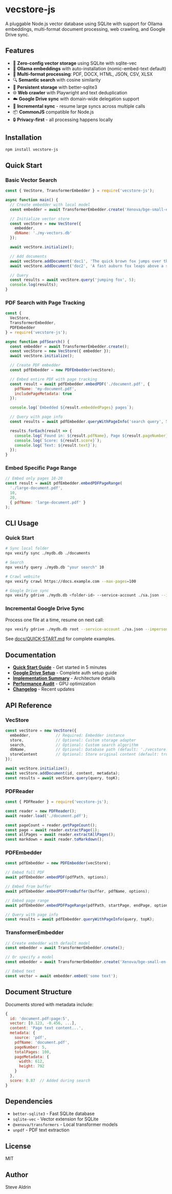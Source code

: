# vecstore-js

A pluggable Node.js vector database using SQLite with support for Ollama embeddings, multi-format document processing, web crawling, and Google Drive sync.

## Features

- 🚀 **Zero-config vector storage** using SQLite with sqlite-vec
- 🤖 **Ollama embeddings** with auto-installation (nomic-embed-text default)
- 📄 **Multi-format processing**: PDF, DOCX, HTML, JSON, CSV, XLSX
- 🔍 **Semantic search** with cosine similarity
- 💾 **Persistent storage** with better-sqlite3
- 🌐 **Web crawler** with Playwright and text deduplication
- ☁️ **Google Drive sync** with domain-wide delegation support
- 🔁 **Incremental sync** - resume large syncs across multiple calls
- 📦 **CommonJS** compatible for Node.js
- 🔒 **Privacy-first** - all processing happens locally

## Installation

```bash
npm install vecstore-js
```

## Quick Start

### Basic Vector Search

```javascript
const { VecStore, TransformerEmbedder } = require('vecstore-js');

async function main() {
  // Create embedder with local model
  const embedder = await TransformerEmbedder.create('Xenova/bge-small-en-v1.5');

  // Initialize vector store
  const vecStore = new VecStore({
    embedder,
    dbName: './my-vectors.db'
  });

  await vecStore.initialize();

  // Add documents
  await vecStore.addDocument('doc1', 'The quick brown fox jumps over the lazy dog');
  await vecStore.addDocument('doc2', 'A fast auburn fox leaps above a sleepy canine');

  // Query
  const results = await vecStore.query('jumping fox', 5);
  console.log(results);
}
```

### PDF Search with Page Tracking

```javascript
const {
  VecStore,
  TransformerEmbedder,
  PDFEmbedder
} = require('vecstore-js');

async function pdfSearch() {
  const embedder = await TransformerEmbedder.create();
  const vecStore = new VecStore({ embedder });
  await vecStore.initialize();

  // Create PDF embedder
  const pdfEmbedder = new PDFEmbedder(vecStore);

  // Embed entire PDF with page tracking
  const result = await pdfEmbedder.embedPDF('./document.pdf', {
    pdfName: 'my-document.pdf',
    includePageMetadata: true
  });

  console.log(`Embedded ${result.embeddedPages} pages`);

  // Query with page info
  const results = await pdfEmbedder.queryWithPageInfo('search query', 5);

  results.forEach(result => {
    console.log(`Found in: ${result.pdfName}, Page ${result.pageNumber}`);
    console.log(`Score: ${result.score}`);
    console.log(`Text: ${result.text}`);
  });
}
```

### Embed Specific Page Range

```javascript
// Embed only pages 10-20
const result = await pdfEmbedder.embedPDFPageRange(
  './large-document.pdf',
  10,
  20,
  { pdfName: 'large-document.pdf' }
);
```

## CLI Usage

### Quick Start
```bash
# Sync local folder
npx vexify sync ./mydb.db ./documents

# Search
npx vexify query ./mydb.db "your search" 10

# Crawl website
npx vexify crawl https://docs.example.com --max-pages=100

# Google Drive sync
npx vexify gdrive ./mydb.db <folder-id> --service-account ./sa.json --impersonate admin@domain.com
```

### Incremental Google Drive Sync
Process one file at a time, resume on next call:
```bash
npx vexify gdrive ./mydb.db root --service-account ./sa.json --impersonate admin@domain.com --incremental
```

See [docs/QUICK-START.md](./docs/QUICK-START.md) for complete examples.

## Documentation

- **[Quick Start Guide](./docs/QUICK-START.md)** - Get started in 5 minutes
- **[Google Drive Setup](./docs/GDRIVE-SETUP.md)** - Complete auth setup guide
- **[Implementation Summary](./docs/IMPLEMENTATION_SUMMARY.md)** - Architecture details
- **[Performance Audit](./docs/PERFORMANCE_AUDIT.md)** - GPU optimization
- **[Changelog](./docs/CHANGELOG.md)** - Recent updates

## API Reference

### VecStore

```javascript
const vecStore = new VecStore({
  embedder,           // Required: Embedder instance
  store,              // Optional: Custom storage adapter
  search,             // Optional: Custom search algorithm
  dbName,             // Optional: Database path (default: './vecstore.db')
  storeContent        // Optional: Store original content (default: true)
});

await vecStore.initialize();
await vecStore.addDocument(id, content, metadata);
const results = await vecStore.query(query, topK);
```

### PDFReader

```javascript
const { PDFReader } = require('vecstore-js');

const reader = new PDFReader();
await reader.load('./document.pdf');

const pageCount = reader.getPageCount();
const page = await reader.extractPage(1);
const allPages = await reader.extractAllPages();
const markdown = await reader.toMarkdown();
```

### PDFEmbedder

```javascript
const pdfEmbedder = new PDFEmbedder(vecStore);

// Embed full PDF
await pdfEmbedder.embedPDF(pdfPath, options);

// Embed from buffer
await pdfEmbedder.embedPDFFromBuffer(buffer, pdfName, options);

// Embed page range
await pdfEmbedder.embedPDFPageRange(pdfPath, startPage, endPage, options);

// Query with page info
const results = await pdfEmbedder.queryWithPageInfo(query, topK);
```

### TransformerEmbedder

```javascript
// Create embedder with default model
const embedder = await TransformerEmbedder.create();

// Or specify a model
const embedder = await TransformerEmbedder.create('Xenova/bge-small-en-v1.5');

// Embed text
const vector = await embedder.embed('some text');
```

## Document Structure

Documents stored with metadata include:

```javascript
{
  id: 'document.pdf:page:5',
  vector: [0.123, -0.456, ...],
  content: 'Page text content...',
  metadata: {
    source: 'pdf',
    pdfName: 'document.pdf',
    pageNumber: 5,
    totalPages: 100,
    pageMetadata: {
      width: 612,
      height: 792
    }
  },
  score: 0.87  // Added during search
}
```

## Dependencies

- `better-sqlite3` - Fast SQLite database
- `sqlite-vec` - Vector extension for SQLite
- `@xenova/transformers` - Local transformer models
- `unpdf` - PDF text extraction

## License

MIT

## Author

Steve Aldrin
